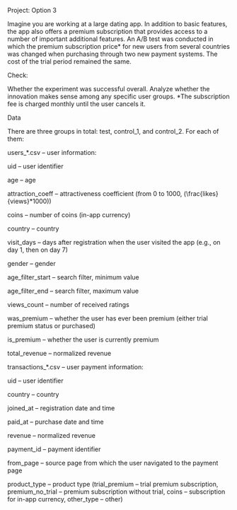 Project: Option 3

Imagine you are working at a large dating app. In addition to basic features, the app also offers a premium subscription that provides access to a number of important additional features. An A/B test was conducted in which the premium subscription price* for new users from several countries was changed when purchasing through two new payment systems. The cost of the trial period remained the same.

Check:

Whether the experiment was successful overall.
Analyze whether the innovation makes sense among any specific user groups.
*The subscription fee is charged monthly until the user cancels it.

Data

There are three groups in total: test, control_1, and control_2. For each of them:

users_*.csv – user information:

uid – user identifier

age – age

attraction_coeff – attractiveness coefficient (from 0 to 1000, (\frac{likes}{views}*1000))

coins – number of coins (in-app currency)

country – country

visit_days – days after registration when the user visited the app (e.g., on day 1, then on day 7)

gender – gender

age_filter_start – search filter, minimum value

age_filter_end – search filter, maximum value

views_count – number of received ratings

was_premium – whether the user has ever been premium (either trial premium status or purchased)

is_premium – whether the user is currently premium

total_revenue – normalized revenue

transactions_*.csv – user payment information:


uid – user identifier

country – country

joined_at – registration date and time

paid_at – purchase date and time

revenue – normalized revenue

payment_id – payment identifier

from_page – source page from which the user navigated to the payment page

product_type – product type (trial_premium – trial premium subscription, premium_no_trial – premium subscription without trial, coins – subscription for in-app currency, other_type – other)
